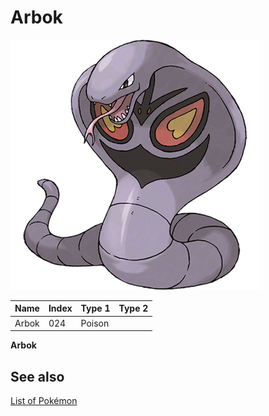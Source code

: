 # Arbok


![Arbok](images/024.png)

| **Name** | **Index** | **Type 1** | **Type 2** |
|----|----|----|----|
| Arbok | 024 | Poison  |  |

**Arbok** 

## See also

[List of Pokémon](../pokemon.md)
